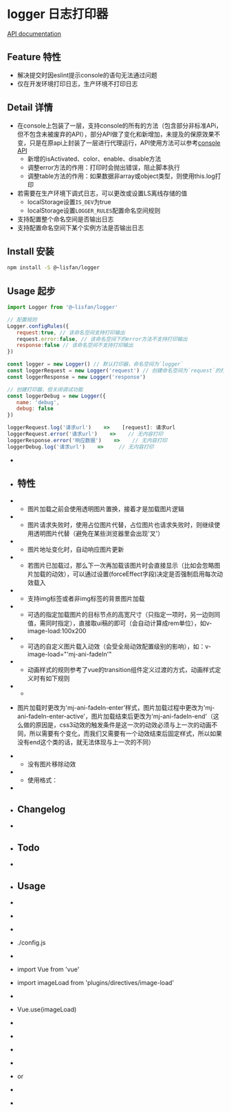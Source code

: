 # logger 日志打印器

[API documentation](https://lisfan.github.io/logger/)

## Feature 特性

- 解决提交时因eslint提示console的语句无法通过问题
- 仅在开发环境打印日志，生产环境不打印日志

## Detail 详情

- 在console上包装了一层，支持console的所有的方法（包含部分非标准APi，但不包含未被废弃的API），部分API做了变化和新增加，未提及的保原效果不变，只是在原api上封装了一层进行代理运行，API使用方法可以参考[console API](https://developer.mozilla.org/en-US/docs/Web/API/Console/group)
  - 新增的isActivated、color、enable、disable方法
  - 调整error方法的作用：打印时会抛出错误，阻止脚本执行
  - 调整table方法的作用：如果数据非array或object类型，则使用this.log打印
- 若需要在生产环境下调式日志，可以更改或设置LS离线存储的值
   - localStorage设置`IS_DEV`为true
   - localStorage设置`LOGGER_RULES`配置命名空间规则
- 支持配置整个命名空间是否输出日志
- 支持配置命名空间下某个实例方法是否输出日志

## Install 安装

```bash
npm install -S @~lisfan/logger
```

## Usage 起步

``` js
import Logger from '@~lisfan/logger'

// 配置规则
Logger.configRules({
   request:true, // 该命名空间支持打印输出
   request.error:false, // 该命名空间下的error方法不支持打印输出
   response:false // 该命名空间不支持打印输出
})

const logger = new Logger() // 默认打印器，命名空间为`logger`
const loggerRequest = new Logger('request') // 创建命名空间为`request`的打印器
const loggerResponse = new Logger('response')

// 创建打印器，但关闭调试功能
const loggerDebug = new Logger({
   name: 'debug',
   debug: false
})

loggerRequest.log('请求url')    =>    [request]: 请求url
loggerRequest.error('请求url')    =>    // 无内容打印
loggerResponse.error('响应数据')    =>    // 无内容打印
loggerDebug.log('请求url')    =>     // 无内容打印
```


  *
  * ## 特性
  * - 图片加载之前会使用透明图片置换，接着才是加载图片逻辑
  * - 图片请求失败时，使用占位图片代替，占位图片也请求失败时，则继续使用透明图片代替（避免在某些浏览器里会出现'叉'）
  * - 图片地址变化时，自动响应图片更新
  * - 若图片已加载过，那么下一次再加载该图片时会直接显示（比如会忽略图片加载的动效），可以通过设置(forceEffect字段)决定是否强制启用每次动效载入
  * - 支持img标签或者非img标签的背景图片加载
  * - 可选的指定加载图片的目标节点的高宽尺寸（只指定一项时，另一边则同值，需同时指定），直接取ui稿的即可（会自动计算成rem单位），如v-image-load:100x200
  * - 可选的自定义图片载入动效（会受全局动效配置级别的影响），如：v-image-load="'mj-ani-fadeIn'"
  * - 动画样式的规则参考了vue的transition组件定义过渡的方式，动画样式定义时有如下规则
  *  -
  * 图片加载时更改为'mj-ani-fadeIn-enter'样式，图片加载过程中更改为'mj-ani-fadeIn-enter-active'，图片加载结束后更改为'mj-ani-fadeIn-end'（这么做的原因是，css3动效的触发条件是这一次的动效必须与上一次的动画不同，所以需要有个变化，而我们又需要有一个动效结束后固定样式，所以如果没有end这个类的话，就无法体现与上一次的不同）
  *  - 没有图片移除动效
  * - 使用格式：<img :placeholder='占位图片地址' :image-src="请求的图片地址" v-image-load:WIDTHxHEIGHT='动效类名' />
  *
  * ## Changelog

  *
  * ## Todo
  *
  * ## Usage
  *
  * ```js
  *
  * ./config.js
  *
  * import Vue from 'vue'
  * import imageLoad from 'plugins/directives/image-load'
  *
  * Vue.use(imageLoad)
  * ```
  *
  * ```html
  * <img :placeholder='phImgSrc' :image-src="imageSrc" v-image-load:500x300='mj-ani-fadeIn' />
  * or
  * <!img :placeholder='phImgSrc' :image-src="imageSrc" v-image-load:500x300='mj-ani-fadeIn'></!img>
  * ```